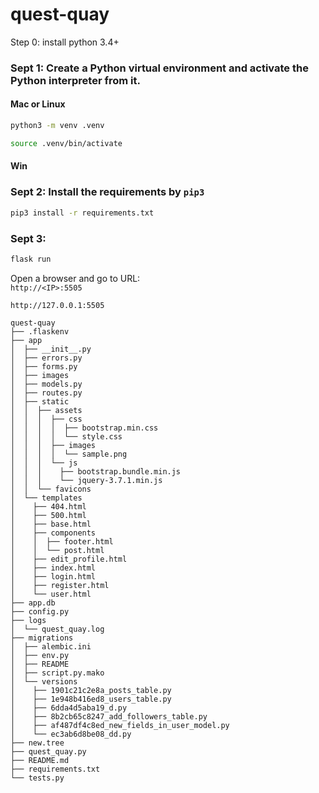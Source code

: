 # quest-quay
Step 0: install python 3.4+
### Sept 1: Create a Python virtual environment and activate the Python interpreter from it.
#### Mac or Linux
```bash
python3 -m venv .venv
```
```bash
source .venv/bin/activate
```
#### Win


### Sept 2: Install the requirements by `pip3`   
```bash
pip3 install -r requirements.txt
```

### Sept 3: 
```bash
flask run
```
Open a browser and go to URL:   
`http://<IP>:5505 `    
   
`http://127.0.0.1:5505 `

```
quest-quay
├── .flaskenv
├── app
│  ├── __init__.py
│  ├── errors.py
│  ├── forms.py
│  ├── images
│  ├── models.py
│  ├── routes.py
│  ├── static
│  │  ├── assets
│  │  │  ├── css
│  │  │  │  ├── bootstrap.min.css
│  │  │  │  └── style.css
│  │  │  ├── images
│  │  │  │  └── sample.png
│  │  │  └── js
│  │  │    ├── bootstrap.bundle.min.js
│  │  │    └── jquery-3.7.1.min.js
│  │  └── favicons
│  └── templates
│    ├── 404.html
│    ├── 500.html
│    ├── base.html
│    ├── components
│    │  ├── footer.html
│    │  └── post.html
│    ├── edit_profile.html
│    ├── index.html
│    ├── login.html
│    ├── register.html
│    └── user.html
├── app.db
├── config.py
├── logs
│  └── quest_quay.log
├── migrations
│  ├── alembic.ini
│  ├── env.py
│  ├── README
│  ├── script.py.mako
│  └── versions
│    ├── 1901c21c2e8a_posts_table.py
│    ├── 1e948b416ed8_users_table.py
│    ├── 6dda4d5aba19_d.py
│    ├── 8b2cb65c8247_add_followers_table.py
│    ├── af487df4c8ed_new_fields_in_user_model.py
│    └── ec3ab6d8be08_dd.py
├── new.tree
├── quest_quay.py
├── README.md
├── requirements.txt
└── tests.py
   ```